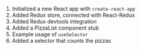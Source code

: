 1. Initialized a new React app with `create-react-app`
2. Added Redux store, connected with React-Redux
3. Added Redux devtools integration
4. Added a PizzaList component stub
5. Example usage of `useSelector`
6. Added a selector that counts the pizzas
